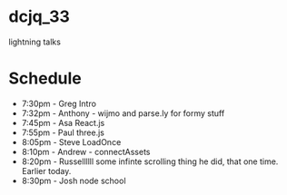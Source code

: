 dcjq_33
=======

lightning talks



Schedule
==========


* 7:30pm - Greg Intro
* 7:32pm - Anthony - wijmo and parse.ly for formy stuff
* 7:45pm - Asa React.js
* 7:55pm - Paul three.js
* 8:05pm - Steve LoadOnce
* 8:10pm - Andrew - connectAssets
* 8:20pm - Russellllll some infinte scrolling thing he did, that one time. Earlier today.
* 8:30pm - Josh node school
